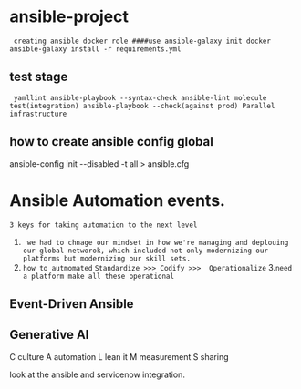 # ansible-project

` creating ansible docker role ####use ansible-galaxy init docker` 
`ansible-galaxy install -r requirements.yml`
 ## test stage
 ` yamllint
   ansible-playbook --syntax-check
   ansible-lint
   molecule test(integration)
   ansible-playbook --check(against prod)
   Parallel infrastructure`

   ## how to create ansible config global
   ansible-config init --disabled -t all > ansible.cfg
   

   # Ansible Automation events.

   ```3 keys for taking automation to the next level```
   1. ` we had to chnage our mindset in how we're managing and deplouing our global networok, which included not only modernizing our platforms but modernizing our skill sets.`
   2. `how to autmomated`
   `Standardize >>> Codify >>>  Operationalize`
   3.`need a platform make all these operational`

   ## Event-Driven Ansible
   ## Generative AI

   C culture
   A automation
   L lean it
   M measurement
   S sharing

   look at the ansible and servicenow integration.